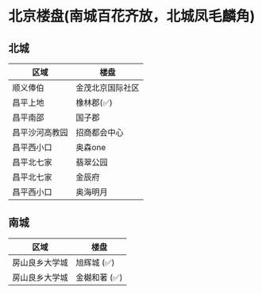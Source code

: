 # 北京楼盘(南城百花齐放，北城凤毛麟角)

## 北城

区域 | 楼盘
-- | --
顺义俸伯 | 金茂北京国际社区
昌平上地 | 橡林郡(✅)
昌平南邵 | 国子郡
昌平沙河高教园 | 招商都会中心
昌平西小口 | 奥森one
昌平北七家 | 翡翠公园
昌平北七家 | 金辰府
昌平西小口 | 奥海明月

## 南城

区域 | 楼盘
-- | --
房山良乡大学城 | 旭辉城 (✅)
房山良乡大学城 | 金樾和著 (✅)
